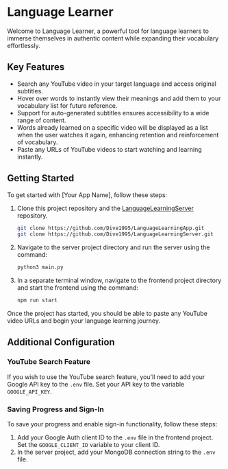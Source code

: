 # Language Learner

Welcome to Language Learner, a powerful tool for language learners to immerse themselves in authentic content while expanding their vocabulary effortlessly.

## Key Features
- Search any YouTube video in your target language and access original subtitles.
- Hover over words to instantly view their meanings and add them to your vocabulary list for future reference.
- Support for auto-generated subtitles ensures accessibility to a wide range of content.
- Words already learned on a specific video will be displayed as a list when the user watches it again, enhancing retention and reinforcement of vocabulary.
- Paste any URLs of YouTube videos to start watching and learning instantly.


## Getting Started
To get started with [Your App Name], follow these steps:

1. Clone this project repository and the [LanguageLearningServer](https://github.com/Dive1995/LanguageLearningServer.git) repository.
    ```bash
    git clone https://github.com/Dive1995/LanguageLearningApp.git
    git clone https://github.com/Dive1995/LanguageLearningServer.git
    ```
2. Navigate to the server project directory and run the server using the command:
    ```bash
    python3 main.py
    ```
3. In a separate terminal window, navigate to the frontend project directory and start the frontend using the command:
    ```bash
    npm run start
    ```
Once the project has started, you should be able to paste any YouTube video URLs and begin your language learning journey.


## Additional Configuration

### YouTube Search Feature
If you wish to use the YouTube search feature, you'll need to add your Google API key to the `.env` file. Set your API key to the variable `GOOGLE_API_KEY`.

### Saving Progress and Sign-In
To save your progress and enable sign-in functionality, follow these steps:

1. Add your Google Auth client ID to the `.env` file in the frontend project. Set the `GOOGLE_CLIENT_ID` variable to your client ID.
2. In the server project, add your MongoDB connection string to the `.env` file.
